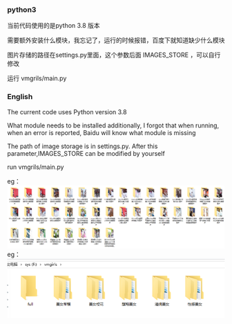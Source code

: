 ### python3

当前代码使用的是python 3.8 版本

需要额外安装什么模块，我忘记了，运行的时候报错，百度下就知道缺少什么模块

图片存储的路径在settings.py里面，这个参数后面 IMAGES_STORE ，可以自行修改

运行 vmgrils/main.py

### English
The current code uses Python version 3.8

What module needs to be installed additionally, I forgot that when running, when an error is reported, Baidu will know what module is missing

The path of image storage is in settings.py. After this parameter,IMAGES_STORE can be modified by yourself

run vmgrils/main.py

eg：![效果](https://github.com/director0913/plmm-python-spider/blob/master/1.jpg)
eg：![效果](https://github.com/director0913/plmm-python-spider/blob/master/2.jpg)
